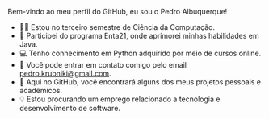 Bem-vindo ao meu perfil do GitHub, eu sou o Pedro Albuquerque! 

- 👨‍🎓 Estou no terceiro semestre de Ciência da Computação.
- 🚀 Participei do programa Enta21, onde aprimorei minhas habilidades em Java.
- 💻 Tenho conhecimento em Python adquirido por meio de cursos online.
- 📧 Você pode entrar em contato comigo pelo email pedro.krubniki@gmail.com.
- 🔭 Aqui no GitHub, você encontrará alguns dos meus projetos pessoais e acadêmicos.
- 💡 Estou procurando um emprego relacionado a tecnologia e desenvolvimento de software.
